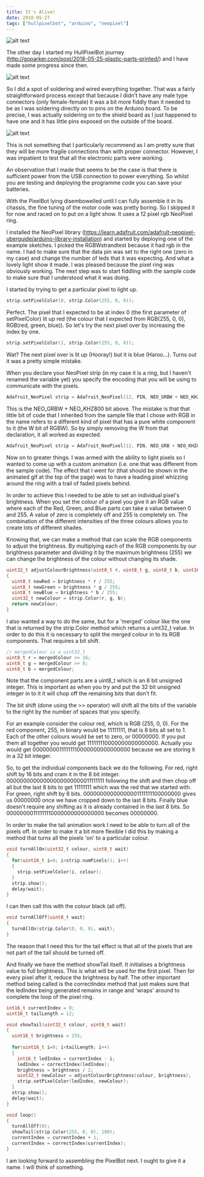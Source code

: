 ```yaml
---
title: It's Alive!
date: 2018-05-27
tags: ["hullpixelbot", "arduino", "neopixel"]
---
```

![alt text](/img/post_images/180527_alive.gif "It's Alive!")

The other day I started my HullPixelBot journey (http://goparker.com/post/2018-05-25-plastic-parts-printed/) and I have made some progress since then.

<!--more-->

![alt text](/img/post_images/180527_electronics.png "A disemboweled PixelBot")

So I did a spot of soldering and wired everything together. That was a fairly straightforward process except that because I didn't have any male type connectors (only female-female) it was a bit more fiddly than it needed to be as I was soldering directly on to pins on the Arduino board. To be precise, I was actually soldering on to the shield board as I just happened to have one and it has little pins exposed on the outside of the board.

![alt text](/img/post_images/180527_soldering.png "Soldered shield pins")

This is not something that I particularly recommend as I am pretty sure that they will be more fragile connections than with proper connector. However, I was impatient to test that all the electronic parts were working.

An observation that I made that seems to be the case is that there is sufficient power from the USB connection to power everything. So whilst you are testing and deploying the programme code you can save your batteries.

With the PixelBot lying disembowelled until I can fully assemble it in its chassis, the fine tuning of the motor code was pretty boring. So I skipped it for now and raced on to put on a light show. It uses a 12 pixel rgb NeoPixel ring.

I installed the NeoPixel library (https://learn.adafruit.com/adafruit-neopixel-uberguide/arduino-library-installation) and started by deploying one of the example sketches. I picked the RGBWstrandtest because it had rgb in the name. I had to make sure that the data pin was set to the right one (zero in my case) and change the number of leds that it was expecting. And what a lovely light show it made. I was pleased because the pixel ring was obviously working. The next step was to start fiddling with the sample code to make sure that I understood what it was doing.

I started by trying to get a particular pixel to light up.

```cpp
strip.setPixelColor(0, strip.Color(255, 0, 0));
```

Perfect. The pixel that I expected to be at index 0 (the first parameter of setPixelColor) lit up red (the colour that I expected from RGB(255, 0, 0), RGB(red, green, blue)). So let's try the next pixel over by increasing the index by one.

```cpp
strip.setPixelColor(1, strip.Color(255, 0, 0));
```

Wat? The next pixel over is lit up (Hooray!) but it is blue (Haroo...). Turns out it was a pretty simple mistake. 

When you declare your NeoPixel strip (in my case it is a ring, but I haven't renamed the variable yet) you specify the encoding that you will be using to communicate with the pixels.

```cpp
Adafruit_NeoPixel strip = Adafruit_NeoPixel(12, PIN, NEO_GRBW + NEO_KHZ800);
```

This is the NEO_GRBW + NEO_KHZ800 bit above. The mistake is that that little bit of code that I inherited from the sample file that I chose with RGB in the name refers to a different kind of pixel that has a pure white component to it (the W bit of RGBW). So by simply removing the W from that declaration, it all worked as expected.

```cpp
Adafruit_NeoPixel strip = Adafruit_NeoPixel(12, PIN, NEO_GRB + NEO_KHZ800);
```

Now on to greater things. I was armed with the ability to light pixels so I wanted to come up with a custom animation (i.e. one that was different from the sample code). The effect that I went for (that should be shown in the animated gif at the top of the page) was to have a leading pixel whizzing around the ring with a trail of faded pixels behind.

In order to achieve this I needed to be able to set an individual pixel's brightness. When you set the colour of a pixel you give it an RGB value where each of the Red, Green, and Blue parts can take a value between 0 and 255. A value of zero is completely off and 255 is completely on. The combination of the different intensities of the three colours allows you to create lots of different shades.

Knowing that, we can make a method that can scale the RGB components to adjust the brightness. By multiplying each of the RGB components by our brightness parameter and dividing it by the maximum brightness (255) we can change the brightness of the colour without changing its shade.

```cpp
uint32_t adjustColourBrightness(uint8_t r, uint8_t g, uint8_t b, uint16_t brightness) 
{
  uint8_t newRed = brightness * r / 255;
  uint8_t newGreen = brightness * g / 255;
  uint8_t newBlue = brightness * b / 255;
  uint32_t newColour = strip.Color(r, g, b);  
  return newColour;
}
```

I also wanted a way to do the same, but for a 'merged' colour like the one that is returned by the strip.Color method which returns a uint32_t value. In order to do this it is necessary to split the merged colour in to its RGB components. That requires a bit shift.

```cpp
// mergedColour is a uint32_t
uint8_t r = mergedColour >> 16;
uint8_t g = mergedColour >> 8;
uint8_t b = mergedColour;
```

Note that the component parts are a uint8_t which is an 8 bit unsigned integer. This is important as when you try and put the 32 bit unsigned integer in to it it will chop off the remaining bits that don't fit. 

The bit shift (done using the >> operator) will shift all the bits of the variable to the right by the number of spaces that you specify. 

For an example consider the colour red, which is RGB (255, 0, 0). For the red component, 255, in binary would be 11111111, that is 8 bits all set to 1. Each of the other colours would be set to zero, or 00000000. If you put them all together you would get 111111110000000000000000. Actually you would get 00000000111111110000000000000000 because we are storing it in a 32 bit integer.

So, to get the individual components back we do the following. For red, right shift by 16 bits and cram it in the 8 bit integer. 00000000000000000000000011111111 following the shift and then chop off all but the last 8 bits to get 11111111 which was the red that we started with. For green, right shift by 8 bits. 00000000000000001111111100000000 gives us 00000000 once we have cropped down to the last 8 bits. Finally blue doesn't require any shifting as it is already contained in the last 8 bits. So 00000000111111110000000000000000 becomes 00000000.

In order to make the tail animation work I need to be able to turn all of the pixels off. In order to make it a bit more flexible I did this by making a method that turns all the pixels 'on' to a particular colour.

```cpp
void turnAllOn(uint32_t colour, uint8_t wait) 
{
  for(uint16_t i=0; i<strip.numPixels(); i++) 
  {
    strip.setPixelColor(i, colour);    
  }
  strip.show();
  delay(wait);
}
```

I can then call this with the colour black (all off).

```cpp
void turnAllOff(uint8_t wait) 
{
  turnAllOn(strip.Color(0, 0, 0), wait);
}
```

The reason that I need this for the tail effect is that all of the pixels that are not part of the tail should be turned off.

And finally we have the method showTail itself. It initialises a brightness value to full brightness. This is what will be used for the first pixel. Then for every pixel after it, reduce the brightness by half. The other important method being called is the correctIndex method that just makes sure that the ledIndex being generated remains in range and 'wraps' around to complete the loop of the pixel ring.

```cpp
int16_t currentIndex = 0;
uint16_t tailLength = 12;

void showTail(uint32_t colour, uint8_t wait) 
{
  uint16_t brightness = 255;
  
  for(uint16_t i=0; i<tailLength; i++) 
  {
    int16_t ledIndex = currentIndex - i;
    ledIndex = correctIndex(ledIndex); 
    brightness = brightness / 2;  
    uint32_t newColour = adjustColourBrightness(colour, brightness);
    strip.setPixelColor(ledIndex, newColour);
  }
  strip.show();
  delay(wait);
}

void loop() 
{
  turnAllOff(0);
  showTail(strip.Color(255, 0, 0), 100);
  currentIndex = currentIndex + 1;
  currentIndex = correctIndex(currentIndex);
}
```

I am looking forward to assembling the PixelBot next. I ought to give it a name. I will think of something.